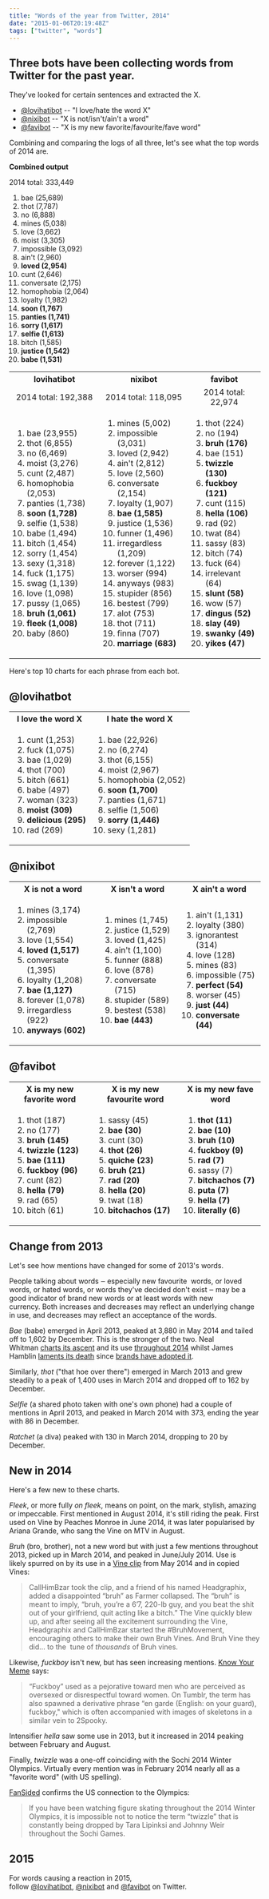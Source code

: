 ```yaml
---
title: "Words of the year from Twitter, 2014"
date: "2015-01-06T20:19:48Z"
tags: ["twitter", "words"]
---
```


<h2>Three bots have been collecting words from Twitter for the past year.</h2>
<p>They've looked for certain sentences and extracted the X.</p>
<ul>
<li><a href="https://twitter.com/lovihatibot" target="_self">@lovihatibot</a> -- "I love/hate the word X"</li>
<li><a href="https://twitter.com/nixibot" target="_self">@nixibot</a> -- "X is not/isn't/ain't a word"</li>
<li><a href="https://twitter.com/favibot" target="_self">@favibot</a> -- "X is my new favorite/favourite/fave word"</li>
</ul>
<p>Combining and comparing the logs of all three, let's see what the top words of 2014 are.</p>
<p><strong>Combined output</strong></p>
<p>2014 total: 333,449</p>
<ol>
<li>bae (25,689)</li>
<li>thot (7,787)</li>
<li>no (6,888)</li>
<li>mines (5,038)</li>
<li>love (3,662)</li>
<li>moist (3,305)</li>
<li>impossible (3,092)</li>
<li>ain't (2,960)</li>
<li><strong>loved (2,954)</strong></li>
<li>cunt (2,646)</li>
<li>conversate (2,175)</li>
<li>homophobia (2,064)</li>
<li>loyalty (1,982)</li>
<li><strong>soon (1,767)</strong></li>
<li><strong>panties (1,741)</strong></li>
<li><strong>sorry (1,617)</strong></li>
<li><strong>selfie (1,613)</strong></li>
<li>bitch (1,585)</li>
<li><strong>justice (1,542)</strong></li>
<li><strong>babe (1,531)</strong></li>
</ol>
<table>
<tbody>
<tr>
<th>lovihatibot</th>
<th>nixibot</th>
<th>favibot</th>
</tr>
<tr>
<td style="text-align: center;">2014 total: 192,388</td>
<td style="text-align: center;">2014 total: 118,095</td>
<td style="text-align: center;">2014 total: 22,974</td>
</tr>
<tr>
<td>
<ol>
<li>bae (23,955)</li>
<li>thot (6,855)</li>
<li>no (6,469)</li>
<li>moist (3,276)</li>
<li>cunt (2,487)</li>
<li>homophobia (2,053)</li>
<li>panties (1,738)</li>
<li><strong>soon (1,728)</strong></li>
<li>selfie (1,538)</li>
<li>babe (1,494)</li>
<li>bitch (1,454)</li>
<li>sorry (1,454)</li>
<li>sexy (1,318)</li>
<li>fuck (1,175)</li>
<li>swag (1,139)</li>
<li>love (1,098)</li>
<li>pussy (1,065)</li>
<li><strong>bruh (1,061)</strong></li>
<li><strong>fleek (1,008)</strong></li>
<li>baby (860)</li>
</ol>
</td>
<td>
<ol>
<li>mines (5,002)</li>
<li>impossible (3,031)</li>
<li>loved (2,942)</li>
<li>ain't (2,812)</li>
<li>love (2,560)</li>
<li>conversate (2,154)</li>
<li>loyalty (1,907)</li>
<li><strong>bae (1,585)</strong></li>
<li>justice (1,536)</li>
<li>funner (1,496)</li>
<li>irregardless (1,209)</li>
<li>forever (1,122)</li>
<li>worser (994)</li>
<li>anyways (983)</li>
<li>stupider (856)</li>
<li>bestest (799)</li>
<li>alot (753)</li>
<li>thot (711)</li>
<li>finna (707)</li>
<li><strong>marriage (683)</strong></li>
</ol>
</td>
<td>
<ol>
<li>thot (224)</li>
<li>no (194)</li>
<li><strong>bruh (176)</strong></li>
<li>bae (151)</li>
<li><strong>twizzle (130)</strong></li>
<li><strong>fuckboy (121)</strong></li>
<li>cunt (115)</li>
<li><strong>hella (106)</strong></li>
<li>rad (92)</li>
<li>twat (84)</li>
<li>sassy (83)</li>
<li>bitch (74)</li>
<li>fuck (64)</li>
<li>irrelevant (64)</li>
<li><strong>slunt (58)</strong></li>
<li>wow (57)</li>
<li><strong>dingus (52)</strong></li>
<li><strong>slay (49)</strong></li>
<li><strong>swanky (49)</strong></li>
<li><strong>yikes (47)</strong></li>
</ol>
</td>
</tr>
</tbody>
</table>
<p>Here's top 10 charts for each phrase from each bot.&nbsp;</p>
<h2>@lovihatbot</h2>
<table>
<tbody>
<tr>
<th>I love the word X</th>
<th>I hate the word X</th>
</tr>
<tr>
<td>
<ol>
<li>cunt (1,253)</li>
<li>fuck (1,075)</li>
<li>bae (1,029)</li>
<li>thot (700)</li>
<li>bitch (661)</li>
<li>babe (497)</li>
<li>woman (323)</li>
<li><strong>moist (309)</strong></li>
<li><strong>delicious (295)</strong></li>
<li>rad (269)</li>
</ol>
</td>
<td>
<ol>
<li>bae (22,926)</li>
<li>no (6,274)</li>
<li>thot (6,155)</li>
<li>moist (2,967)</li>
<li>homophobia (2,052)</li>
<li><strong>soon (1,700)</strong></li>
<li>panties (1,671)</li>
<li>selfie (1,506)</li>
<li><strong>sorry (1,446)</strong></li>
<li>sexy (1,281)</li>
</ol>
</td>
</tr>
</tbody>
</table>
<h2>@nixibot</h2>
<table>
<tbody>
<tr>
<th>X is not a word</th>
<th>X isn't a word</th>
<th>X ain't a word</th>
</tr>
<tr>
<td>
<ol>
<li>mines (3,174)</li>
<li>impossible (2,769)</li>
<li>love (1,554)</li>
<li><strong>loved (1,517)</strong></li>
<li>conversate (1,395)</li>
<li>loyalty (1,208)</li>
<li><strong>bae (1,127)</strong></li>
<li>forever (1,078)</li>
<li>irregardless (922)</li>
<li><strong>anyways (602)</strong></li>
</ol>
</td>
<td>
<ol>
<li>mines (1,745)</li>
<li>justice (1,529)</li>
<li>loved (1,425)</li>
<li>ain't (1,100)</li>
<li>funner (888)</li>
<li>love (878)</li>
<li>conversate (715)</li>
<li>stupider (589)</li>
<li>bestest (538)</li>
<li><strong>bae (443)</strong></li>
</ol>
</td>
<td>
<ol>
<li>ain't (1,131)</li>
<li>loyalty (380)</li>
<li>ignorantest (314)</li>
<li>love (128)</li>
<li>mines (83)</li>
<li>impossible (75)</li>
<li><strong>perfect (54)</strong></li>
<li>worser (45)</li>
<li><strong>just (44)</strong></li>
<li><strong>conversate (44)</strong></li>
</ol>
</td>
</tr>
</tbody>
</table>
<h2>@favibot</h2>
<table>
<tbody>
<tr>
<th>X is my new favorite word</th>
<th>X is my new favourite word</th>
<th>X is my new fave word</th>
</tr>
<tr>
<td>
<ol>
<li>thot (187)</li>
<li>no (177)</li>
<li><strong>bruh (145)</strong></li>
<li><strong>twizzle (123)</strong></li>
<li><strong>bae (111)</strong></li>
<li><strong>fuckboy (96)</strong></li>
<li>cunt (82)</li>
<li><strong>hella (79)</strong></li>
<li>rad (65)</li>
<li>bitch (61)</li>
</ol>
</td>
<td>
<ol>
<li>sassy (45)</li>
<li><strong>bae (30)</strong></li>
<li>cunt (30)</li>
<li><strong>thot (26)</strong></li>
<li><strong>quiche (23)</strong></li>
<li><strong>bruh (21)</strong></li>
<li><strong>rad (20)</strong></li>
<li><strong>hella (20)</strong></li>
<li>twat (18)</li>
<li><strong>bitchachos (17)</strong></li>
</ol>
</td>
<td>
<ol>
<li><strong>thot (11)</strong></li>
<li><strong>bae (10)</strong></li>
<li><strong>bruh (10)</strong></li>
<li><strong>fuckboy (9)</strong></li>
<li><strong>rad (7)</strong></li>
<li>sassy (7)</li>
<li><strong>bitchachos (7)</strong></li>
<li><strong>puta (7)</strong></li>
<li><strong>hella (7)</strong></li>
<li><strong>literally (6)</strong></li>
</ol>
</td>
</tr>
</tbody>
</table>
<h2>Change from 2013</h2>
<p>Let's see how mentions have changed for some of 2013's words.</p>
<p>People talking about words ‒&nbsp;especially new favourite &nbsp;words, or loved words, or hated words, or words they've decided don't exist ‒&nbsp;may be a good indicator of brand new words or at least words with new currency.&nbsp;Both increases and decreases may reflect an underlying change in use, and decreases may reflect an acceptance of the words.</p>
<p><em>Bae </em>(babe)&nbsp;emerged in April 2013, peaked at&nbsp;3,880 in&nbsp;May 2014 and tailed off to 1,602 by December. This is the stronger of the two. Neal Whitman&nbsp;<a href="http://www.vocabulary.com/articles/dictionary/bae-watch-the-ascent-of-a-new-pet-name/" target="_self">charts its ascent</a>&nbsp;and its use&nbsp;<a href="http://literalminded.wordpress.com/2015/01/05/getting-on-the-bae-train/" target="_self">throughout 2014</a>&nbsp;whilst James Hamblin&nbsp;<a href="http://www.theatlantic.com/entertainment/archive/2014/12/the-lamentable-death-of-bae/384086/" target="_self">laments its death</a>&nbsp;since&nbsp;<a href="https://twitter.com/brandssayingbae" target="_self">brands have adopted it</a>.</p>
<div>Similarly,<em> t</em><em>hot</em>&nbsp;("that hoe over there") emerged in March 2013 and grew steadily to a peak of 1,400 uses in March 2014 and dropped off to 162 by December.&nbsp;</div>
<p><em><em>Selfie</em></em>&nbsp;(a shared photo taken with one's own phone) had a couple of mentions in April 2013, and peaked in March 2014 with 373, ending the year with 86 in December.</p>
<p><em>Ratchet</em>&nbsp;(a diva) peaked with 130 in March 2014, dropping to 20 by December.</p>
<h2>New in 2014</h2>
<p>Here's a few new to these charts.</p>
<p><em>Fleek</em>, or more fully&nbsp;<em>on fleek</em>, means&nbsp;on point, on the mark, stylish, amazing or impeccable. First mentioned in August 2014, it's still riding the peak. First used on&nbsp;Vine by Peaches Monroe in June 2014, it was later popularised by Ariana Grande, who sang the Vine on MTV in August.</p>
<p><em>Bruh&nbsp;</em>(bro, brother), not a new word but with just a few mentions throughout 2013, picked up in March 2014, and peaked in June/July 2014. Use is likely&nbsp;spurred on by its use in a&nbsp;<a href="http://www.brobible.com/entertainment/article/why-bruh-movement-taking-over-vine/" target="_self">Vine clip</a>&nbsp;from May 2014 and in copied Vines:</p>
<blockquote>
<p>CallHimBzar took the clip, and a friend of his named Headgraphix, added a disappointed “bruh” as Farmer collapsed. The “bruh” is meant to imply, “bruh, you’re a 6’7, 220-lb guy, and you beat the shit out of your girlfriend, quit acting like a bitch.” The Vine quickly blew up, and after seeing all the excitement surrounding the Vine, Headgraphix and CallHimBzar started the #BruhMovement, encouraging others to make their own Bruh Vines. And Bruh Vine they did… to the &nbsp;tune of&nbsp;<em>thousands</em>&nbsp;of Bruh vines.</p>
</blockquote>
<p>Likewise,<em> fuckboy</em> isn't new, but has seen increasing mentions. <a href="http://knowyourmeme.com/memes/fuckboy" target="_self">Know Your Meme</a> says:</p>
<blockquote>
<p>“Fuckboy” used as a pejorative toward men who are perceived as oversexed or disrespectful toward women.&nbsp;On Tumblr, the term has also spawned a derivative phrase “en garde (English: on your guard), fuckboy," which is often accompanied with images of skeletons in a similar vein to 2Spooky.</p>
</blockquote>
<p>Intensifier <em>hella</em>&nbsp;saw some use in 2013, but it increased in 2014 peaking between February and August.</p>
<p>Finally, <em>twizzle </em>was a one-off coinciding with the Sochi 2014 Winter Olympics. Virtually every mention was in February 2014 nearly all as a "favorite word" (with US spelling).&nbsp;</p>
<p><a href="http://fansided.com/2014/02/17/sochi-olympics-ice-dancing-twizzle/" target="_self">FanSided</a> confirms the US connection to the Olympics:</p>
<blockquote>
<p>If you have been watching figure skating throughout the 2014 Winter Olympics, it is impossible not to notice the term “twizzle” that is constantly being dropped by Tara Lipinksi and Johnny Weir throughout the Sochi Games.</p>
</blockquote>
<h2>2015</h2>
<p>For words causing a reaction in 2015, follow&nbsp;<a href="https://twitter.com/lovihatibot" target="_self">@lovihatibot</a>,&nbsp;<a href="https://twitter.com/nixibot" target="_self">@nixibot</a>&nbsp;and&nbsp;<a href="https://twitter.com/favibot" target="_self">@favibot</a>&nbsp;on Twitter.</p>
